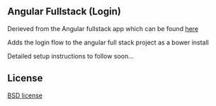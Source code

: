 ## Angular Fullstack (Login)

Derieved from the Angular fullstack app which can be found [here](https://github.com/keshavos/angular-fullstack)

Adds the login flow to the angular full stack project as a bower install 

Detailed setup instructions to follow soon...

## License

[BSD license](http://opensource.org/licenses/bsd-license.php)


  [1]: https://github.com/yeoman/generator-angular#generators